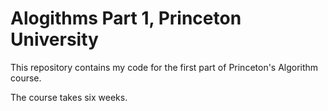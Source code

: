# Alogithms Part 1, Princeton University

This repository contains my code for the first part of Princeton's Algorithm course.

The course takes six weeks.
